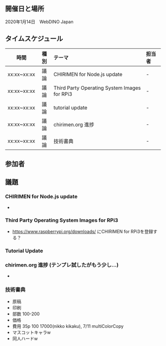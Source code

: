 ## 開催日と場所
2020年1月14日　WebDINO Japan

 ## タイムスケジュール
|時間|種別|テーマ|担当者|
|:----:|:----:|:----|:----|
|xx:xx~xx:xx|議論|CHIRIMEN for Node.js update|-|
|xx:xx~xx:xx|議論|Third Party Operating System Images for RPi3|-|
|xx:xx~xx:xx|議論|tutorial update|-|
|xx:xx~xx:xx|議論|chirimen.org 進捗|-|
|xx:xx~xx:xx|議論|技術書典|-|

## 参加者


## 議題

### CHIRIMEN for Node.js update
- 

### Third Party Operating System Images for RPi3 
- https://www.raspberrypi.org/downloads/ にCHIRIMEN for RPi3を登録する？

### Tutorial Update

### chirimen.org 進捗 (テンプレ試したがもう少し...)
- 

### 技術書典
- 原稿
- 印刷
- 部数 100-200
- 価格 
- 費用 35p 100 17000(nikko kikaku), 7/11 multiColorCopy 
- マスコットキャラw
- 同人ハードw

 
